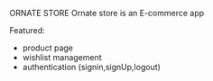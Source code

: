 ORNATE STORE 
Ornate store is an E-commerce app 

Featured:
* product page
* wishlist management
* authentication (signin,signUp,logout)
   
